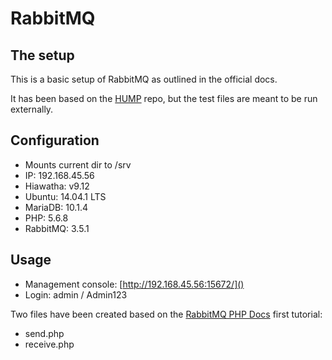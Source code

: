 # RabbitMQ 

## The setup

This is a basic setup of RabbitMQ as outlined in the official docs.

It has been based on the [HUMP](https://github.com/pavlakis/vagrant-ansible-hump) repo, but the test files are meant to be run externally.


## Configuration

* Mounts current dir to /srv
* IP: 192.168.45.56
* Hiawatha: v9.12
* Ubuntu: 14.04.1 LTS
* MariaDB: 10.1.4
* PHP: 5.6.8
* RabbitMQ: 3.5.1

## Usage

* Management console: [http://192.168.45.56:15672/]()
* Login: admin / Admin123

Two files have been created based on the [RabbitMQ PHP Docs](http://www.rabbitmq.com/tutorials/tutorial-one-php.html) first tutorial:

* send.php
* receive.php
